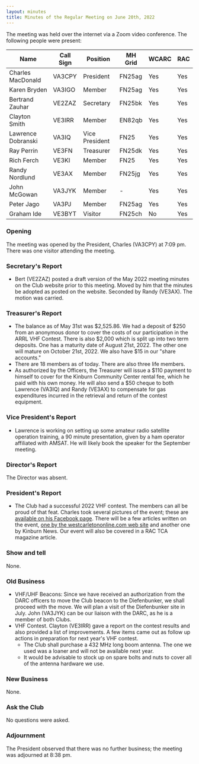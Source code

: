 ```yaml
---
layout: minutes
title: Minutes of the Regular Meeting on June 20th, 2022
---
```

The meeting was held over the internet via a Zoom video conference.
The following people were present:

| Name                   | Call Sign  | Position         | MH Grid | WCARC | RAC |
|------------------------|------------|------------------|---------|-------|-----|
| Charles MacDonald      | VA3CPY     | President        | FN25ag  | Yes   | Yes |
| Karen Bryden           | VA3IGO     | Member           | FN25ag  | Yes   | Yes |
| Bertrand Zauhar        | VE2ZAZ     | Secretary        | FN25bk  | Yes   | Yes |
| Clayton Smith          | VE3IRR     | Member           | EN82qb  | Yes   | Yes |
| Lawrence Dobranski     | VA3IQ      | Vice President   | FN25    | Yes   | Yes |
| Ray Perrin             | VE3FN      | Treasurer        | FN25dk  | Yes   | Yes |
| Rich Ferch             | VE3KI      | Member           | FN25    | Yes   | Yes |
| Randy Nordlund         | VE3AX      | Member           | FN25jg  | Yes   | Yes |
| John McGowan           | VA3JYK     | Member           |   -     | Yes   | Yes |
| Peter Jago             | VA3PJ      | Member           | FN25ag  | Yes   | Yes |
| Graham Ide             | VE3BYT     | Visitor          | FN25ch  | No    | Yes |


### Opening
The meeting was opened by the President, Charles (VA3CPY) at 7:09 pm.
There was one visitor attending the meeting.

### Secretary's Report
- Bert (VE2ZAZ) posted a draft version of the May 2022 meeting minutes on the Club website prior to this meeting. Moved by him that the minutes be adopted as posted on the website. Seconded by Randy (VE3AX). The motion was carried.

### Treasurer's Report
- The balance as of May 31st was $2,525.86.  We had a deposit of $250 from an anonymous donor to cover the costs of our participation in the ARRL VHF Contest. There is also $2,000 which is split up into two term deposits. One has a maturity date of August 21st, 2022. The other one will mature on October 21st, 2022. We also have $15 in our "share accounts."
- There are 18 members as of today. There are also three life members.
- As authorized by the Officers, the Treasurer will issue a $110 payment to himself to cover for the Kinburn Community Center rental fee, which he paid with his own money. He will also send a $50 cheque to both Lawrence (VA3IQ) and Randy (VE3AX) to compensate for gas expenditures incurred in the retrieval and return of the contest equipment.

### Vice President's Report
- Lawrence is working on setting up some amateur radio satellite operation training, a 90 minute presentation, given by a ham operator affiliated with AMSAT. He will likely book the speaker for the September meeting.

### Director's Report
The Director was absent.

### President's Report
- The Club had a successful 2022 VHF contest. The members can all be proud of that feat. Charles took several pictures of the event; these are [available on his Facebook page](https://www.facebook.com/media/set/?vanity=charles.macdonald&set=a.10220076298849101). There will be a few articles written on the event, [one by the westcarletononline.com web site](https://westcarletononline.com/wc-amateur-radio-club-competes-in-kinburn/) and another one by Kinburn News. Our event will also be covered in a RAC TCA magazine article.

### Show and tell
None.

### Old Business
- VHF/UHF Beacons: Since we have received an authorization from the DARC officers to move the Club beacon to the Diefenbunker, we shall proceed with the move. We will plan a visit of the Diefenbunker site in July. John (VA3JYK) can be our liaison with the DARC, as he is a member of both Clubs.
- VHF Contest. Clayton (VE3IRR) gave a report on the contest results and also provided a list of improvements. A few items came out as follow up actions in preparation for next year's VHF contest.
   - The Club shall purchase a 432 MHz long boom antenna. The one we used was a loaner and will not be available next year.
   - It would be advisable to stock up on spare bolts and nuts to cover all of the antenna hardware we use.

### New Business
None.

### Ask the Club
No questions were asked.

### Adjournment
The President observed that there was no further business; the meeting was adjourned at 8:38 pm.
